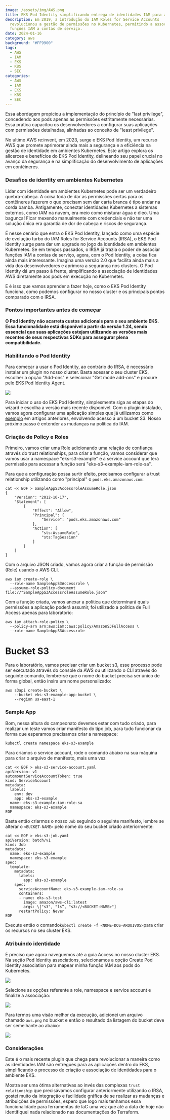 ```yaml
---
image: /assets/img/AWS.png
title: EKS Pod Identity simplificando entrega de identidades IAM para aplicações
description: Em 2019, a introdução do IAM Roles for Service Accounts
  revolucionou a gestão de permissões no Kubernetes, permitindo a associação de
  funções IAM a contas de serviço.
date: 2024-01-16
category: aws
background: "#FF9900"
tags:
  - AWS
  - IAM
  - EKS
  - K8S
  - SEC
categories:
  - AWS
  - IAM
  - EKS
  - K8S
  - SEC
---
```

Essa abordagem propiciou a implementação do princípio de "last privilege", concedendo aos pods apenas as permissões estritamente necessárias. Essa prática capacitou os desenvolvedores a configurar suas aplicações com permissões detalhadas, alinhadas ao conceito de "least privilege". 

No ultimo AWS re:invent, em 2023, surge o EKS Pod Identity, um recurso AWS que promete aprimorar ainda mais a segurança e a eficiência na gestão de identidade em ambientes Kubernetes. Este artigo explora os alicerces e benefícios do EKS Pod Identity, delineando seu papel crucial no avanço da segurança e na simplificação do desenvolvimento de aplicações em contêineres.

### Desafios de identity em ambientes Kubernetes

Lidar com identidade em ambientes Kubernetes pode ser um verdadeiro quebra-cabeça. A coisa toda de dar as permissões certas para os contêineres fazerem o que precisam sem dar carta branca é tipo andar na corda bamba. Antigamente, conectar identidades Kubernetes a sistemas externos, como IAM na nuvem, era meio como misturar água e óleo. Uma bagunça! Ficar mexendo manualmente com credenciais e não ter uma solução única era garantia de dor de cabeça e riscos de segurança. 

É nesse cenário que entra o EKS Pod Identity, lançado como uma espécie de evolução turbo do IAM Roles for Service Accounts (IRSA), o EKS Pod Identity surge para dar um upgrade no jogo da identidade em ambientes Kubernetes. Se em tempos passados, o IRSA já trazia o poder de associar funções IAM a contas de serviço, agora, com o Pod Identity, a coisa fica ainda mais interessante. Imagina uma versão 2.0 que facilita ainda mais a vida dos desenvolvedores e aprimora a segurança nos clusters. O Pod Identity dá um passo à frente, simplificando a associação de identidades AWS diretamente aos pods em execução no Kubernetes.

E﻿ é isso que vamos aprender a fazer hoje, como o EKS Pod Identity funciona, como podemos configurar no nosso cluster e os principais pontos comparado com o IRSA.

### Pontos importantes antes de começar

**O Pod Identity não acarreta custos adicionais para o seu ambiente EKS. Essa funcionalidade está disponível a partir da versão 1.24, sendo essencial que suas aplicações estejam utilizando as versões mais recentes de seus respectivos SDKs para assegurar plena compatibilidade.**

### Habilitando o Pod Identity 

Para começar a usar o Pod Identity, ao contrário do IRSA, é necessário instalar um plugin no nosso cluster. Basta acessar o seu cluster EKS, escolher a opção "Add-ons" e selecionar "Get mode add-ons" e procure pelo EKS Pod Identity Agent.

![](/assets/img/pod-identity-1.png)

Para iniciar o uso do EKS Pod Identity, simplesmente siga as etapas do wizard e escolha a versão mais recente disponível. Com o plugin instalado, vamos agora configurar uma aplicação simples que já utilizamos como [exemplo](https://thiagoalexandria.com.br/criacao-de-permissoes-granulares-do-iam-para-pods/) em artigos anteriores, envolvendo acesso a um bucket S3. Nosso próximo passo é entender as mudanças na política do IAM.

### Criação de Policy e Roles

Primeiro, vamos criar uma Role adicionando uma relação de confiança através do trust relationships, para criar a função, vamos considerar que vamos usar a namespace "eks-s3-example" e a service account que terá permissão para acessar a função será "eks-s3-example-iam-role-sa".

P﻿ara que a configuração possa surtir efeito, precisamos configurar a trust relationship utilizando como "principal" o `pods.eks.amazonaws.com`:

```
cat << EOF > SampleAppS3AccessroleAssumeRole.json
{
    "Version": "2012-10-17",
    "Statement": [
        {
            "Effect": "Allow",
            "Principal": {
                "Service": "pods.eks.amazonaws.com"
            },
            "Action": [
                "sts:AssumeRole",
                "sts:TagSession"
            ]
        }
    ]
}
```

Com o arquivo JSON criado, vamos agora criar a função de permissão (Role) usando o AWS CLI.

```
aws iam create-role \
  --role-name SampleAppS3Accessrole \
  --assume-role-policy-document file://"SampleAppS3AccessroleAssumeRole.json"
```

Com a função criada, vamos anexar a política que determinará quais permissões a aplicação poderá assumir, foi utilizado a politica de Full Access apenas para laboratório:

```
aws iam attach-role-policy \
  --policy-arn arn:aws:iam::aws:policy/AmazonS3FullAccess \
  --role-name SampleAppS3Accessrole
```

# Bucket S3

Para o laboratório, vamos precisar criar um bucket s3, esse processo pode ser executado através do console da AWS ou utilizando o CLI através do seguinte comando, lembre-se que o nome do bucket precisa ser único de forma global, então insira um nome personalizado:

```text
aws s3api create-bucket \
    --bucket eks-s3-example-app-bucket \
    --region us-east-1
```

### S﻿ample App

Bom, nessa altura do campeonato devemos estar com tudo criado, para realizar um teste vamos criar manifesto do tipo job, para tudo funcionar da forma que esperamos precisamos criar a namespace:

```
kubectl create namespace eks-s3-example
```

Para criamos o service account, rode o comando abaixo na sua máquina para criar o arquivo de manifesto, mais uma vez

```
cat << EOF > eks-s3-service-account.yaml
apiVersion: v1
automountServiceAccountToken: true
kind: ServiceAccount
metadata:
  labels:
    env: dev
    app: eks-s3-example
  name: eks-s3-example-iam-role-sa
  namespace: eks-s3-example
EOF

```

Basta então criarmos o nosso `Job` seguindo o seguinte manifesto, lembre se alterar o `<BUCKET-NAME>` pelo nome do seu bucket criado anteriormente:

```text
cat << EOF > eks-s3-job.yaml
apiVersion: batch/v1
kind: Job
metadata:
  name: eks-s3-example 
  namespace: eks-s3-example
spec:
  template:
    metadata:
      labels:
        app: eks-s3-example
    spec:
      serviceAccountName: eks-s3-example-iam-role-sa
      containers:
      - name: eks-s3-test
        image: amazon/aws-cli:latest
        args: \["s3", "ls”, "s3://<BUCKET-NAME>"]
      restartPolicy: Never
EOF
```

Execute então o comando` kubectl create -f <NOME-DOS-ARQUIVOS> `para criar os recursos no seu cluster EKS.

### Atribuindo identidade

É preciso que agora naveguemos até a guia Access no nosso cluster EKS. Na seção Pod Identity associations, selecionamos a opção Create Pod Identity association para mapear minha função IAM aos pods do Kubernetes.

![](/assets/img/pod-identity-2.png)

S﻿elecione as opções referente a role, namespace e service account e finalize a associação:

![](/assets/img/pod-identity-3.png)

Para termos uma visão melhor da execução, adicionei um arquivo chamado `aws.png` no bucket e então o resultado da listagem do bucket deve ser semelhante ao abaixo:

![](/assets/img/pod-identity-4.png)

### Considerações

Este é o mais recente plugin que chega para revolucionar a maneira como as identidades IAM são entregues para as aplicações dentro do EKS, simplificando o processo de criação e associação de identidades para o ambiente EKS.

M﻿ostra ser uma ótima alternativas ao invés das complexas `trust relationship` que precisávamos configurar anteriormente utilizando o IRSA, gostei muito da integração e facilidade gráfica de se realizar as mudanças e atribuições de permissões, espero que logo mais tenhamos essa funcionalidade para ferramentas de IaC uma vez que até a data de hoje não  identifiquei nada relacionado nas documentações do Terraform.